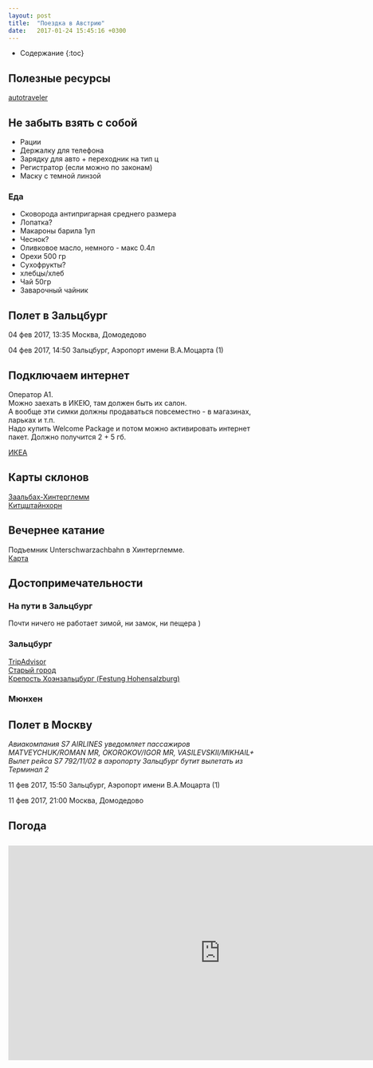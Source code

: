 ```yaml
---
layout: post
title:  "Поездка в Австрию"
date:   2017-01-24 15:45:16 +0300
---
```


* Содержание
{:toc}

## Полезные ресурсы
[autotraveler](http://autotraveler.ru/austria/)

## Не забыть взять с собой
* Рации
* Держалку для телефона 
* Зарядку для авто + переходник на тип ц
* Регистратор (если можно по законам)
* Маску с темной линзой

### Еда
* Сковорода антипригарная среднего размера
*  Лопатка?
* Макароны барила 1уп
* Чеснок? 
* Оливковое масло, немного - макс 0.4л
* Орехи 500 гр
* Сухофрукты?
* хлебцы/хлеб
* Чай 50гр
* Заварочный чайник

## Полет в Зальцбург

04 фев 2017, 13:35
Москва, Домодедово

04 фев 2017, 14:50
Зальцбург, Аэропорт имени В.А.Моцарта (1)

## Подключаем интернет
Оператор A1.  
Можно заехать в ИКЕЮ, там должен быть их салон.  
А вообще эти симки должны продаваться повсеместно - в магазинах, ларьках и т.п.  
Надо купить Welcome Package и потом можно активировать интернет пакет. Должно получится 2 + 5 гб.

[ИКЕА](https://goo.gl/maps/AQ75LpWgpYq)

## Карты склонов
[Заальбах-Хинтерглемм](/assets/saalbach.pdf)  
[Китцштайнхорн](/assets/kitz.pdf)  

## Вечернее катание
Подъемник Unterschwarzachbahn в Хинтерглемме.  
[Карта](https://goo.gl/maps/MxbckJWE93v)

## Достопримечательности

### На пути в Зальцбург
Почти ничего не работает зимой, ни замок, ни пещера )

### Зальцбург
[TripAdvisor](https://www.tripadvisor.ru/Attractions-g190441-Activities-Salzburg_Austrian_Alps.html#ATTRACTION_SORT_WRAPPER)  
[Старый город](https://www.tripadvisor.ru/Attraction_Review-g190441-d547502-Reviews-Salzburger_Altstadt-Salzburg_Austrian_Alps.html)  
[Крепость Хоэнзальцбург (Festung Hohensalzburg)](https://www.tripadvisor.ru/Attractions-g190441-Activities-Salzburg_Austrian_Alps.html#ATTRACTION_SORT_WRAPPER)  

### Мюнхен


## Полет в Москву

_Авиакомпания S7 AIRLINES уведомляет пассажиров MATVEYCHUK/ROMAN MR, OKOROKOV/IGOR MR, VASILEVSKII/MIKHAIL+ Вылет рейса S7 792/11/02 в аэропорту Зальцбург бутит вылетать из Терминал 2_

11 фев 2017, 15:50 Зальцбург, Аэропорт имени В.А.Моцарта (1)

11 фев 2017, 21:00
Москва, Домодедово

## Погода
<div>
<iframe src="https://www.yr.no/place/Austria/Salzburg/Saalbach/external_box_hour_by_hour.html" width="850" height="430" frameborder="0" style="margin: 10px 0 10px 0" scrolling="no"></iframe>
</div>
